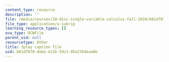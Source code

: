 ```yaml
---
content_type: resource
description: ''
file: /media/courses/18-01sc-single-variable-calculus-fall-2010/b81d7078debae11b59c385e23b4eaa6b_jBkXbAgMj6s.srt
file_type: application/x-subrip
learning_resource_types: []
ocw_type: OCWFile
parent_uid: null
resourcetype: Other
title: 3play caption file
uid: b81d7078-deba-e11b-59c3-85e23b4eaa6b
---
```

